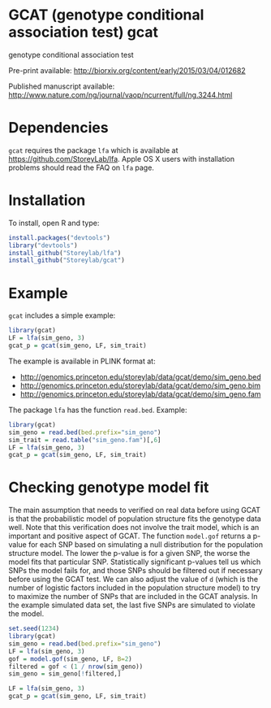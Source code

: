 GCAT (genotype conditional association test)
gcat
===

genotype conditional association test

Pre-print available: http://biorxiv.org/content/early/2015/03/04/012682

Published manuscript available:  http://www.nature.com/ng/journal/vaop/ncurrent/full/ng.3244.html

Dependencies
===

`gcat` requires the package `lfa` which is available at https://github.com/StoreyLab/lfa.  Apple OS X users with installation problems should read the FAQ on `lfa` page.

Installation
===

To install, open R and type:
```R
install.packages("devtools")
library("devtools")
install_github("Storeylab/lfa")
install_github("Storeylab/gcat")
```

Example
===

`gcat` includes a simple example:

```R
library(gcat)
LF = lfa(sim_geno, 3)
gcat_p = gcat(sim_geno, LF, sim_trait)
```

The example is available in PLINK format at:

* http://genomics.princeton.edu/storeylab/data/gcat/demo/sim_geno.bed
* http://genomics.princeton.edu/storeylab/data/gcat/demo/sim_geno.bim
* http://genomics.princeton.edu/storeylab/data/gcat/demo/sim_geno.fam

The package `lfa` has the function `read.bed`. Example:

```R
library(gcat)
sim_geno = read.bed(bed.prefix="sim_geno")
sim_trait = read.table("sim_geno.fam")[,6]
LF = lfa(sim_geno, 3)
gcat_p = gcat(sim_geno, LF, sim_trait)
```

Checking genotype model fit
===

The main assumption that needs to verified on real data before using GCAT is that the probabilistic model of population structure fits the genotype data well.  Note that this verification does not involve the trait model, which is an important and positive aspect of GCAT.  The function `model.gof` returns a p-value for each SNP based on simulating a null distribution for the population structure model. The lower the p-value is for a given SNP, the worse the model fits that particular SNP.  Statistically significant p-values tell us which SNPs the model fails for, and those SNPs should be filtered out if necessary before using the GCAT test.  We can also adjust the value of `d` (which is the number of logistic factors included in the population structure model) to try to maximize the number of SNPs that are included in the GCAT analysis. In the example simulated data set, the last five SNPs are simulated to violate the model.

```R
set.seed(1234)
library(gcat)
sim_geno = read.bed(bed.prefix="sim_geno")
LF = lfa(sim_geno, 3)
gof = model.gof(sim_geno, LF, B=2)
filtered = gof < (1 / nrow(sim_geno))
sim_geno = sim_geno[!filtered,]

LF = lfa(sim_geno, 3)
gcat_p = gcat(sim_geno, LF, sim_trait)
```
